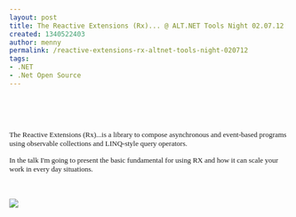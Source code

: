 ```yaml
---
layout: post
title: The Reactive Extensions (Rx)... @ ALT.NET Tools Night 02.07.12
created: 1340522403
author: menny
permalink: /reactive-extensions-rx-altnet-tools-night-020712
tags:
- .NET
- .Net Open Source
---
```

<p>&nbsp;</p>
<p>&nbsp;</p>
<p><span style="font-size: small; "><span style="font-family: Verdana; ">The Reactive Extensions (Rx)...is a library to compose asynchronous and event-based programs using observable collections and LINQ-style query operators.</span></span></p>
<p><span style="font-size: small; "><span style="font-family: Verdana; ">In the talk I'm going to present the basic fundamental for using RX and how it can scale your work in every day situations.</span></span></p>
<p>&nbsp;</p>
<p><a href="http://www.eventbrite.com/event/3773492618/?invite=&amp;err=29&amp;referrer=&amp;ebtv=C&amp;discount=&amp;affiliate=&amp;eventpassword="><img src="{{ asset_path upload/1/register.png }} alt="" /></a></p>
<p>&nbsp;</p>
<p>&nbsp;</p>
<p>&nbsp;</p>
